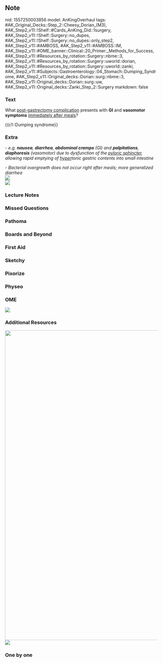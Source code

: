 ## Note
nid: 1557250003856
model: AnKingOverhaul
tags: #AK_Original_Decks::Step_2::Cheesy_Dorian_(M3), #AK_Step2_v11::!Shelf::#Cards_AnKing_Did::1surgery, #AK_Step2_v11::!Shelf::Surgery::no_dupes, #AK_Step2_v11::!Shelf::Surgery::no_dupes::only_step2, #AK_Step2_v11::#AMBOSS, #AK_Step2_v11::#AMBOSS::IM, #AK_Step2_v11::#OME_banner::Clinical::20_Primer:_Methods_for_Success, #AK_Step2_v11::#Resources_by_rotation::Surgery::nbme::3, #AK_Step2_v11::#Resources_by_rotation::Surgery::uworld::dorian, #AK_Step2_v11::#Resources_by_rotation::Surgery::uworld::zanki, #AK_Step2_v11::#Subjects::Gastroenterology::04_Stomach::Dumping_Syndrome, #AK_Step2_v11::Original_decks::Dorian::surg::nbme::3, #AK_Step2_v11::Original_decks::Dorian::surg::uw, #AK_Step2_v11::Original_decks::Zanki_Step_2::Surgery
markdown: false

### Text
What <u>post-gastrectomy complication</u> presents with <b>GI</b>
and <b>vasomotor symptoms</b> <u>immediately after meals</u>?
<div>
  {{c1::Dumping syndrome}}
</div>

### Extra
<i>- e.g. <b>nausea</b>, <b>diarrhea</b>, <b>abdominal cramps</b>
(GI) and <b>palpitations</b>, <b>diaphoresis</b> (vasomotor)</i>
<i>due to dysfunction of the <u>pyloric sphincter</u>, allowing
rapid emptying of <u>hyper</u>tonic gastric contents into small
intestine</i>
<div>
  <i>- Bacterial overgrowth does not occur right after meals; more
  generalized diarrhea</i>
</div>
<div><img src="paste-4221703743864833.jpg" class=
"resizer"></div><img src="paste-85444079386625.jpg" class=
"resizer">

### Lecture Notes


### Missed Questions


### Pathoma


### Boards and Beyond


### First Aid


### Sketchy


### Pixorize


### Physeo


### OME
<div class="ome-widget">
  <a href="https://onlinemeded.org/spa/surgery?ref=anki"><img src=
  "_OME_AnkiFlashcards_Topic_5.png"></a>
</div>

### Additional Resources
<img src="paste-85139136708609.jpg" class="resizer" style=
"width: 1019px;"> <img class="resizer" src="ds.png" style="">

### One by one

